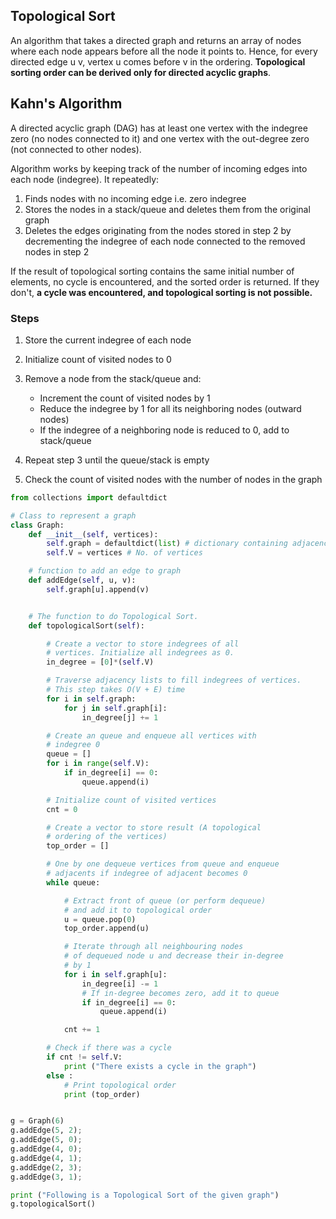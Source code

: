 ## Topological Sort

An algorithm that takes a directed graph and returns an array of nodes where each node appears before all the node it points to. Hence, for every directed edge u v, vertex u comes before v in the ordering. **Topological sorting order can be derived only for directed acyclic graphs**.

## Kahn's Algorithm

A directed acyclic graph (DAG) has at least one vertex with the indegree zero (no nodes connected to it) and one vertex with the out-degree zero (not connected to other nodes).

Algorithm works by keeping track of the number of incoming edges into each node (indegree). It repeatedly:

1. Finds nodes with no incoming edge i.e. zero indegree
2. Stores the nodes in a stack/queue and deletes them from the original graph
3. Deletes the edges originating from the nodes stored in step 2 by decrementing the indegree of each node connected to the removed nodes in step 2

If the result of topological sorting contains the same initial number of elements, no cycle is encountered, and the sorted order is returned. If they don't, **a cycle was encountered, and topological sorting is not possible.**

### Steps

1. Store the current indegree of each node
2. Initialize count of visited nodes to 0
3. Remove a node from the stack/queue and:

   - Increment the count of visited nodes by 1
   - Reduce the indegree by 1 for all its neighboring nodes (outward nodes)
   - If the indegree of a neighboring node is reduced to 0, add to stack/queue

4. Repeat step 3 until the queue/stack is empty
5. Check the count of visited nodes with the number of nodes in the graph

```py
from collections import defaultdict

# Class to represent a graph
class Graph:
    def __init__(self, vertices):
        self.graph = defaultdict(list) # dictionary containing adjacency List
        self.V = vertices # No. of vertices

    # function to add an edge to graph
    def addEdge(self, u, v):
        self.graph[u].append(v)


    # The function to do Topological Sort.
    def topologicalSort(self):

        # Create a vector to store indegrees of all
        # vertices. Initialize all indegrees as 0.
        in_degree = [0]*(self.V)

        # Traverse adjacency lists to fill indegrees of vertices.
        # This step takes O(V + E) time
        for i in self.graph:
            for j in self.graph[i]:
                in_degree[j] += 1

        # Create an queue and enqueue all vertices with
        # indegree 0
        queue = []
        for i in range(self.V):
            if in_degree[i] == 0:
                queue.append(i)

        # Initialize count of visited vertices
        cnt = 0

        # Create a vector to store result (A topological
        # ordering of the vertices)
        top_order = []

        # One by one dequeue vertices from queue and enqueue
        # adjacents if indegree of adjacent becomes 0
        while queue:

            # Extract front of queue (or perform dequeue)
            # and add it to topological order
            u = queue.pop(0)
            top_order.append(u)

            # Iterate through all neighbouring nodes
            # of dequeued node u and decrease their in-degree
            # by 1
            for i in self.graph[u]:
                in_degree[i] -= 1
                # If in-degree becomes zero, add it to queue
                if in_degree[i] == 0:
                    queue.append(i)

            cnt += 1

        # Check if there was a cycle
        if cnt != self.V:
            print ("There exists a cycle in the graph")
        else :
            # Print topological order
            print (top_order)


g = Graph(6)
g.addEdge(5, 2);
g.addEdge(5, 0);
g.addEdge(4, 0);
g.addEdge(4, 1);
g.addEdge(2, 3);
g.addEdge(3, 1);

print ("Following is a Topological Sort of the given graph")
g.topologicalSort()
```
